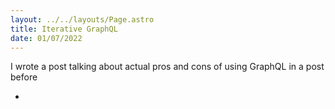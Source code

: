 ```yaml
---
layout: ../../layouts/Page.astro
title: Iterative GraphQL
date: 01/07/2022
---
```


I wrote a post talking about actual pros and cons of using GraphQL in a post before 

- [](http://reaper.is/writing/20220525-graphql-isnt-that-amazing)

